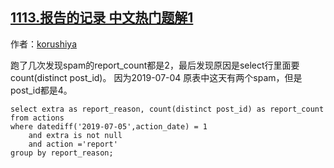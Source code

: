## [1113.报告的记录 中文热门题解1](https://leetcode.cn/problems/reported-posts/solutions/100000/spamde-report_countwen-ti-jie-jue-by-korushiya)

作者：[korushiya](https://leetcode.cn/u/korushiya)

跑了几次发现spam的report_count都是2，最后发现原因是select行里面要count(distinct post_id)。
因为2019-07-04 原表中这天有两个spam，但是post_id都是4。


```
select extra as report_reason, count(distinct post_id) as report_count
from actions
where datediff('2019-07-05',action_date) = 1
    and extra is not null
    and action ='report'
group by report_reason;
```
